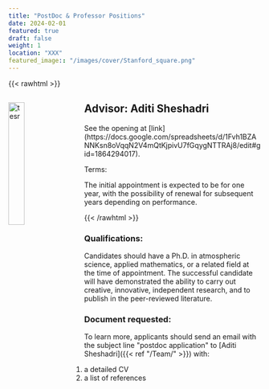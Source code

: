 ```yaml
---
title: "PostDoc & Professor Positions"
date: 2024-02-01
featured: true
draft: false
weight: 1
location: "XXX"
featured_image:: "/images/cover/Stanford_square.png"
---
```

{{< rawhtml >}}
<div>
<img src="/Jobs/images/Stanford_square.png" alt="tesr" style="float:left;width:25%;height:25%;padding:0 25px 0 0;">
<h2> Advisor: Aditi Sheshadri </h2>                                           
<!-- ![logo](/images/cover/Goethe_square.png) -->
<!-- <a href="/pdfs/PhD_Ulrich.pdf">PDF Here</a> -->

<p> See the opening at [link](https://docs.google.com/spreadsheets/d/1Fvh1BZANNKsn8oVqqN2V4mQtKjpivU7fGqygNTTRAj8/edit#gid=1864294017). 
<p>
Terms: <p>
The initial appointment is expected to be for one year, with the possibility of renewal for subsequent years depending on performance.
</p>
</div>
{{< /rawhtml >}}
<!--more-->


### Qualifications:
Candidates should have a Ph.D. in atmospheric science, applied mathematics, or a related field at the time of appointment. The successful candidate will have demonstrated the ability to carry out creative, innovative, independent research, and to publish in the peer-reviewed literature.

### Document requested:
To learn more, applicants should send an email with the subject line "postdoc application" to [Aditi Sheshadri]({{< ref "/Team/" >}}) with:
1. a detailed CV
2. a list of references
